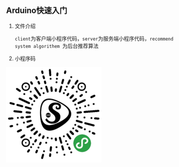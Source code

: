 ## Arduino快速入门

1. 文件介绍

   `client`为客户端小程序代码，`server`为服务端小程序代码，`recommend system algorithem `为后台推荐算法

2. 小程序码

![](https://raw.githubusercontent.com/LanceZhu/seed_cos/master/img/Arduino%E5%BF%AB%E9%80%9F%E5%85%A5%E9%97%A8_8cm.jpg)